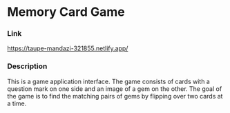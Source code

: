 # Memory Card Game 

### Link

https://taupe-mandazi-321855.netlify.app/

### Description

This is a game application interface. The game consists of cards with a question mark on one side and an image of a gem on the other. The goal of the game is to find the matching pairs of gems by flipping over two cards at a time.
